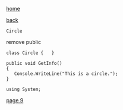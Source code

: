 [home](./page01.md)

[back](./page07.md)

```
Circle
```

remove public

```
class Circle {   }
```

```
public void GetInfo()
{
   Console.WriteLine("This is a circle.");
}
```

```
using System;
```

[page 9](./page09.md)
